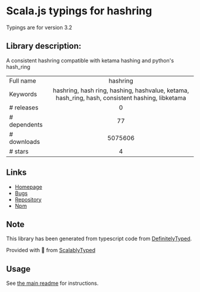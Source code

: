 
# Scala.js typings for hashring

Typings are for version 3.2

## Library description:
A consistent hashring compatible with ketama hashing and python's hash_ring

|                    |                 |
| ------------------ | :-------------: |
| Full name          | hashring |
| Keywords           | hashring, hash ring, hashing, hashvalue, ketama, hash_ring, hash, consistent hashing, libketama |
| # releases         | 0 |
| # dependents       | 77 |
| # downloads        | 5075606 |
| # stars            | 4 |

## Links
- [Homepage](http://github.com/3rd-Eden/node-hashring/)
- [Bugs](http://github.com/3rd-Eden/node-hashring/issues)
- [Repository](https://github.com/3rd-Eden/node-hashring)
- [Npm](https://www.npmjs.com/package/hashring)
    


## Note
This library has been generated from typescript code from [DefinitelyTyped](https://definitelytyped.org).

Provided with :purple_heart: from [ScalablyTyped](https://github.com/oyvindberg/ScalablyTyped)

## Usage
See [the main readme](../../readme.md) for instructions.


